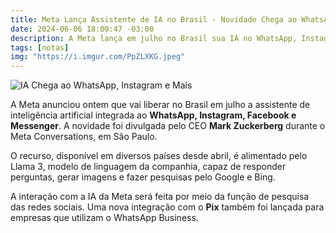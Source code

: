 ```yaml
---
title: Meta Lança Assistente de IA no Brasil - Novidade Chega ao WhatsApp, Instagram e Mais
date: 2024-06-06 18:00:47 -03:00
description: A Meta lança em julho no Brasil sua IA no WhatsApp, Instagram, Facebook e Messenger. Alimentada pelo Llama 3, a IA responde perguntas, gera imagens e pesquisa online.
tags: [notas]
img: "https://i.imgur.com/PpZLXKG.jpeg"
---
```


![IA Chega ao WhatsApp, Instagram e Mais](https://i.imgur.com/PpZLXKG.jpeg)

A Meta anunciou ontem que vai liberar no Brasil em julho a assistente de inteligência artificial integrada ao **WhatsApp, Instagram, Facebook e Messenger**. A novidade foi divulgada pelo CEO **Mark Zuckerberg** durante o Meta Conversations, em São Paulo. 

O recurso, disponível em diversos países desde abril, é alimentado pelo Llama 3, modelo de linguagem da companhia, capaz de responder perguntas, gerar imagens e fazer pesquisas pelo Google e Bing. 

A interação com a IA da Meta será feita por meio da função de pesquisa das redes sociais. Uma nova integração com o **Pix** também foi lançada para empresas que utilizam o WhatsApp Business.